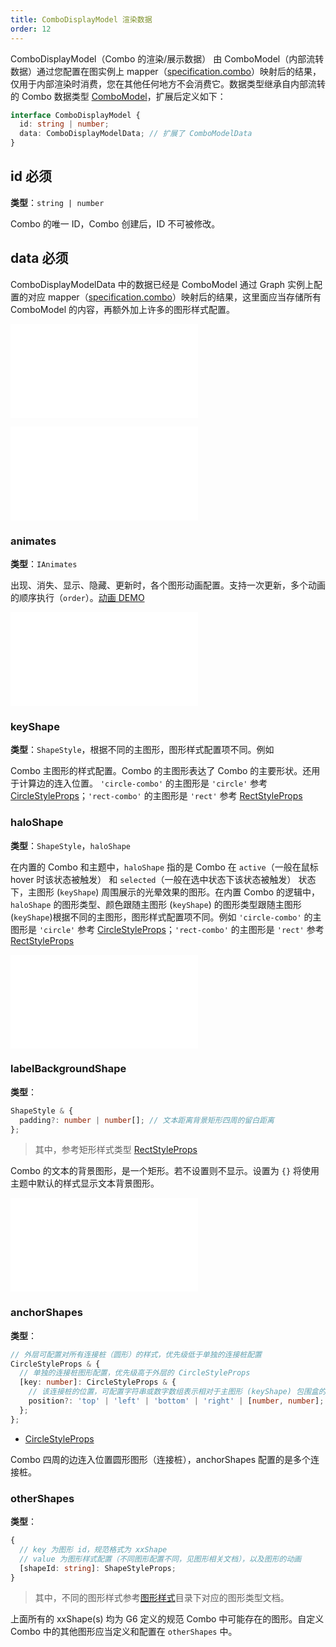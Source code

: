 ```yaml
---
title: ComboDisplayModel 渲染数据
order: 12
---
```


ComboDisplayModel（Combo 的渲染/展示数据） 由 ComboModel（内部流转数据）通过您配置在图实例上 mapper（[specification.combo](../graph/Specification.zh.md#combo)）映射后的结果，仅用于内部渲染时消费，您在其他任何地方不会消费它。数据类型继承自内部流转的 Combo 数据类型 [ComboModel](./ComboModel.zh.md)，扩展后定义如下：

```typescript
interface ComboDisplayModel {
  id: string | number;
  data: ComboDisplayModelData; // 扩展了 ComboModelData
}
```

## id <Badge type="error">必须</Badge>

**类型**：`string | number`

Combo 的唯一 ID，Combo 创建后，ID 不可被修改。

## data <Badge type="error">必须</Badge>

ComboDisplayModelData 中的数据已经是 ComboModel 通过 Graph 实例上配置的对应 mapper（[specification.combo](../graph/Specification.zh.md#combo)）映射后的结果，这里面应当存储所有 ComboModel 的内容，再额外加上许多的图形样式配置。

<embed src="../../common/DataAttrTips.zh.md"></embed>

<embed src="../../common/LodLevels.zh.md"></embed>

### animates

**类型**：`IAnimates`

出现、消失、显示、隐藏、更新时，各个图形动画配置。支持一次更新，多个动画的顺序执行（`order`）。[动画 DEMO](/zh/examples/scatter/changePosition/#itemAnimates)

<embed src="../../common/IAnimates.zh.md"></embed>

### keyShape

**类型**：`ShapeStyle`，根据不同的主图形，图形样式配置项不同。例如

Combo 主图形的样式配置。Combo 的主图形表达了 Combo 的主要形状。还用于计算边的连入位置。 `'circle-combo'` 的主图形是 `'circle'` 参考 [CircleStyleProps](/apis/shape/circle-style-props)；`'rect-combo'` 的主图形是 `'rect'` 参考 [RectStyleProps](/apis/shape/rect-style-props)

### haloShape

**类型**：`ShapeStyle`，`haloShape`

在内置的 Combo 和主题中，`haloShape` 指的是 Combo 在 `active`（一般在鼠标 hover 时该状态被触发） 和 `selected`（一般在选中状态下该状态被触发） 状态下，主图形 (`keyShape`) 周围展示的光晕效果的图形。在内置 Combo 的逻辑中，`haloShape` 的图形类型、颜色跟随主图形 (`keyShape`) 的图形类型跟随主图形(`keyShape`)根据不同的主图形，图形样式配置项不同。例如 `'circle-combo'` 的主图形是 `'circle'` 参考 [CircleStyleProps](/apis/shape/circle-style-props)；`'rect-combo'` 的主图形是 `'rect'` 参考 [RectStyleProps](/apis/shape/rect-style-props)

<embed src="../../common/LabelShape.zh.md"></embed>

### labelBackgroundShape

**类型**：

```typescript
ShapeStyle & {
  padding?: number | number[]; // 文本距离背景矩形四周的留白距离
};
```

> 其中，参考矩形样式类型 [RectStyleProps](/apis/shape/rect-style-props)

Combo 的文本的背景图形，是一个矩形。若不设置则不显示。设置为 `{}` 将使用主题中默认的样式显示文本背景图形。

<embed src="../../common/BadgeShapes.zh.md"></embed>

### anchorShapes

**类型**：

```typescript
// 外层可配置对所有连接桩（圆形）的样式，优先级低于单独的连接桩配置
CircleStyleProps & {
  // 单独的连接桩图形配置，优先级高于外层的 CircleStyleProps
  [key: number]: CircleStyleProps & {
    // 该连接桩的位置，可配置字符串或数字数组表示相对于主图形 (keyShape) 包围盒的百分比位置，例如 [0.5, 1] 表示位于主图形的右侧中间
    position?: 'top' | 'left' | 'bottom' | 'right' | [number, number];
  };
};
```

- [CircleStyleProps](/apis/shape/circle-style-props)

Combo 四周的边连入位置圆形图形（连接桩），anchorShapes 配置的是多个连接桩。

### otherShapes

**类型**：

```typescript
{
  // key 为图形 id，规范格式为 xxShape
  // value 为图形样式配置（不同图形配置不同，见图形相关文档），以及图形的动画
  [shapeId: string]: ShapeStyleProps;
}
```

> 其中，不同的图形样式参考[图形样式](/apis/shape/overview)目录下对应的图形类型文档。

上面所有的 xxShape(s) 均为 G6 定义的规范 Combo 中可能存在的图形。自定义 Combo 中的其他图形应当定义和配置在 `otherShapes` 中。

